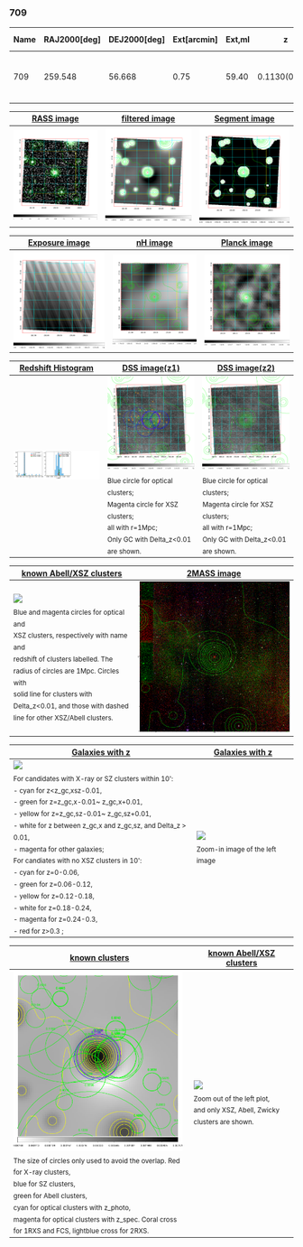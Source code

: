 <div STYLE="page-break-after: always;"></div>

### 709

|Name|RAJ2000[deg]|DEJ2000[deg] |Ext[arcmin]| Ext,ml | z | z_src| C|GC(XSZ,Delta_z<0.01)| GC(OPT,Delta_z<0.01)|GC| R_sig[arcmin] | R500[arcmin] | R500[Mpc]| CRsig[c/s] | CR500[c/s] |L500[1E44 erg/s]|F500[1E-12 erg/s/cm^2]| M500[1E14 Msun]|Tx[keV]|Cnt_sig|Beta|Rc[arcmin]|Comment|Alias|
|---|---|---|---|---|---|------|---|--------|---------|----------|---|---|---|---|---|---|---|---|---|---|---|---|---|---|
|709| 259.548| 56.668| 0.75| 59.40| 0.1130(0.005)| z1, z_xsz| B| MCXC, PSZ2, Tar| N, W| C, MCXC, N, PSZ2, Tar, W| 9.288| 8.141| 1.003| 0.285(0.021)| 0.279(0.021)| 1.802(0.067)| 5.471(0.203)| 3.20(0.06)| 4.55(0.05)| 380.1| 0.729(-0.067+0.089)| 1.854(-0.401+0.453)| -| k008|

|[RASS image](../image/709/709_img.pdf)|[filtered image](../image/709/709_fil.pdf)|[Segment image](../image/709/709_seg.pdf)|
|-------------------|--------------------|-------------------|
| <img src="../image/709/709_img.png" width="300">  | <img src="../image/709/709_fil.png" width="300">   | <img src="../image/709/709_seg.png" width="300">  |

|[Exposure image](../image/709/709_mex.pdf)| [nH image](../image/709/709_nh.pdf)| [Planck image](../image/709/709_p.pdf)|
|-------------------|--------------------|-------------------|
|<img src="../image/709/709_mex.png" width="300">   | <img src="../image/709/709_nh.png" width="300">    | <img src="../image/709/709_p.png" width="300"> |

|[Redshift Histogram](../image/709/709_zg.pdf) | [DSS image(z1)](../image/709/709_dss_z1.pdf)      |  [DSS image(z2)](../image/709/709_dss_z2.pdf)    |
|-------------------|--------------------|-------------------|
|<img src="../image/709/709_zg.png" width="300"> |<img src="../image/709/709_dss_z1.png" width="300"> <sub><br>Blue circle for optical clusters; <br>Magenta circle for XSZ clusters; <br>all with r=1Mpc; <br>Only GC with Delta_z<0.01 are shown. </sub>| <img src="../image/709/709_dss_z2.png" width="300"><sub><br>Blue circle for optical clusters; <br>Magenta circle for XSZ clusters; <br>all with r=1Mpc; <br>Only GC with Delta_z<0.01 are shown. </sub> |

|[known Abell/XSZ clusters](../image/709/709_m.pdf) | [2MASS image](../image/709/709_2mass.pdf)      |
|-------------------|-------------------|
|<img src=../image/709/709_m.png width="300"> <br><sub>Blue and magenta circles for optical and <br>XSZ clusters, respectively with name and <br>redshift of clusters labelled. The <br>radius of circles are 1Mpc. Circles with <br>solid line for clusters with <br>Delta_z<0.01, and those with dashed <br>line for other XSZ/Abell clusters.        </sub>|<img src="../image/709/709_2mass.png" width="300">  |

|[Galaxies with z](../image/709/709_opt_ned.pdf) |[Galaxies with z](../image/709/709_opt_ned_zoom.pdf) |
|-------------------|-------------------|
| <img src=../image/709/709_opt_ned.png width="300"> <br><sub> For candidates with X-ray or SZ clusters within 10': <br> - cyan for z<z_gc,xsz-0.01, <br> - green for z=z_gc,x-0.01~ z_gc,x+0.01, <br> - yellow for z=z_gc,sz-0.01~ z_gc,sz+0.01, <br> - white for z between z_gc,x and z_gc,sz, and Delta_z > 0.01, <br> - magenta for other galaxies; <br>For candiates with no XSZ clusters in 10': <br> - cyan for z=0-0.06, <br> - green for z=0.06-0.12, <br> - yellow for z=0.12-0.18, <br> - white for z=0.18-0.24, <br> - magenta for z=0.24-0.3, <br> - red for z>0.3 ;  </sub>|<img src=../image/709/709_opt_ned_zoom.png width="300">  <br><sub> Zoom-in image of the left image</sub>|

|[known clusters](../image/709/709_gc.pdf) |[known Abell/XSZ clusters](../image/709/709_gc_large.pdf) |
|-------------------|-------------------|
| <img src=../image/709/709_gc.png width="300"> <br><sub> The size of circles only used to avoid the overlap. Red for X-ray clusters, <br> blue for SZ clusters, <br> green for Abell clusters, <br> cyan for optical clusters with z_photo, <br> magenta for optical clusters with z_spec. Coral cross for 1RXS and FCS, lightblue cross for 2RXS. </sub>|<img src=../image/709/709_gc_large.png width="300"> <br><sub> Zoom out of the left plot, <br> and only XSZ, Abell, Zwicky clusters are shown. </sub> |



